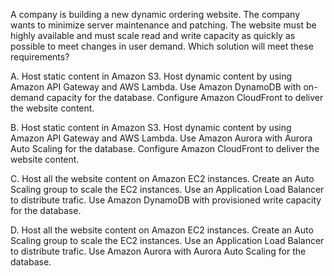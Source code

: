 A company is building a new dynamic ordering website. The company wants to minimize server maintenance and patching. The website must be highly available and must scale read and write capacity as quickly as possible to meet changes in user demand. Which solution will meet these requirements? 

A. Host static content in Amazon S3. Host dynamic content by using Amazon API Gateway and AWS Lambda. Use Amazon DynamoDB with on-demand capacity for the database. Configure Amazon CloudFront to deliver the website content. 

B. Host static content in Amazon S3. Host dynamic content by using Amazon API Gateway and AWS Lambda. Use Amazon Aurora with Aurora Auto Scaling for the database. Configure Amazon CloudFront to deliver the website content. 

C. Host all the website content on Amazon EC2 instances. Create an Auto Scaling group to scale the EC2 instances. Use an Application Load Balancer to distribute trafic. Use Amazon DynamoDB with provisioned write capacity for the database. 

D. Host all the website content on Amazon EC2 instances. Create an Auto Scaling group to scale the EC2 instances. Use an Application Load Balancer to distribute trafic. Use Amazon Aurora with Aurora Auto Scaling for the database.